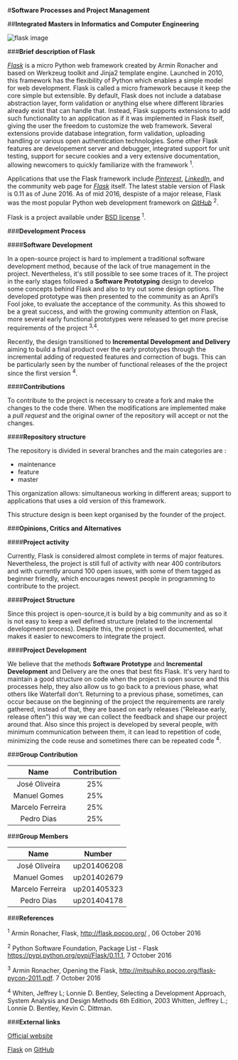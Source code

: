 #**Software Processes and Project Management**

##**Integrated Masters in Informatics and Computer Engineering**

![flask image](http://flask.pocoo.org/static/logo/flask.png)

###**Brief description of Flask**

[*Flask*](http://flask.pocoo.org/) is a micro Python web framework created by Armin Ronacher and based on Werkzeug toolkit  and Jinja2 template engine. Launched in 2010, this framework has the flexibility of Python which enables a simple model for web development.
Flask is called a micro framework because it keep the core simple but extensible. By default, Flask does not include a database abstraction layer, form validation or anything else where different libraries  already exist that can handle that. Instead, Flask supports extensions to add such functionality to an application as if it was implemented in Flask itself, giving the user the freedom to customize the web framework. Several extensions provide database integration, form validation, uploading handling or various open authentication technologies.
Some other Flask features are developement server and debugger, integrated support for unit testing, support for secure cookies and a very extensive documentation, allowing newcomers to quickly familiarize with the framework <sup>1</sup>.

Applications that use the Flask framework include [*Pinterest*](https://pt.pinterest.com/), [*LinkedIn*](https://www.linkedin.com/), and the community web page for [*Flask*](http://flask.pocoo.org/) itself. The latest stable version of Flask is 0.11 as of June 2016. As of mid 2016, despiste of a major release, Flask was the most popular Python web development framework on [*GitHub*](https://github.com/) <sup>2</sup>.

Flask is a project available under [BSD license](http://flask.pocoo.org/docs/0.11/license/#flask-license) <sup>1</sup>.


###**Development Process**


####**Software Development**

In a open-source project is hard to implement a traditional software development method, because of the lack of true management in the project. Nevertheless,  it's still possible to see some traces of it.
The project in the early stages followed a **Software Prototyping** design to develop some concepts behind Flask and also to try out some design options. The developed prototype was then presented to the community as an April’s Fool joke, to evaluate the acceptance of the community. As this showed to be a great success, and with the growing community attention on Flask, more several early functional prototypes were released to get more precise requirements of the project <sup>3,4</sup>.

Recently, the design transitioned to **Incremental Development and Delivery** aiming to build a final product over the early prototypes through the incremental adding of requested features and correction of bugs. This can be particularly seen by the number of functional releases of the the project since the first version <sup>4</sup>.

####**Contributions**

To contribute to the project is necessary to create a fork and make the changes to the code there. When the modifications are implemented make a *pull request* and the original owner of the repository will accept or not the changes.

####**Repository structure**

The repository is divided in several branches and the main categories are :
-   maintenance
-   feature
-   master

This organization allows:
simultaneous working in different areas;
support to applications that uses a old version of this framework.

This structure design is been kept organised by the founder of the project.  

###**Opinions, Critics and Alternatives**

####**Project activity**

Currently, Flask is considered almost complete in terms of major features. Nevertheless, the project is still full of activity with near 400 contributors and with currently around 100 open issues, with some of them tagged as beginner friendly, which encourages newest people in programming to contribute to the project.

####**Project Structure**

Since this project is open-source,it is build by a big community and as so it is not easy to keep a well defined structure (related to the incremental development process). Despite this, the project is well documented, what makes it easier to newcomers to integrate the project.

####**Project Development**

We believe that the methods **Software Prototype** and **Incremental Development** and Delivery are the ones that best fits Flask. It's very hard to maintain a good structure on code when the project is open source and this processes help, they also allow us to go back to a previous phase, what others like Waterfall don’t. Returning to a previous phase, sometimes, can occur because on the beginning of the project the requirements are rarely gathered, instead of that, they are based on early releases (“Release early, release often”) this way we can collect the feedback and shape our project around that. Also since this project is developed by several people, with minimum communication between them, it can lead to repetition of code, minimizing the code reuse and sometimes there can be repeated code <sup>4</sup>.

###**Group Contribution**

|Name|Contribution|
| :---: | :---: |
|José Oliveira|25%|
|Manuel Gomes|25%|
|Marcelo Ferreira|25%|
|Pedro Dias|25%|

###**Group Members**

|Name|Number|
| :---: | :---: |
|José Oliveira|up201406208|
|Manuel Gomes|up201402679 |
|Marcelo Ferreira|up201405323|
|Pedro Dias|up201404178|

###**References**

<sup>1</sup>  Armin Ronacher, Flask, <http://flask.pocoo.org/> , 06 October 2016

<sup>2</sup>  Python Software Foundation, Package List - Flask <https://pypi.python.org/pypi/Flask/0.11.1>, 7 October 2016

<sup>3</sup>  Armin Ronacher, Opening the Flask, <http://mitsuhiko.pocoo.org/flask-pycon-2011.pdf>. 7 October 2016

<sup>4</sup>  Whiten, Jeffrey L; Lonnie D. Bentley, Selecting a Development Approach, System Analysis and Design Methods 6th Edition, 2003
Whitten, Jeffrey L.; Lonnie D. Bentley, Kevin C. Dittman.

###**External links**

[Official website](http://flask.pocoo.org/)

[Flask](https://github.com/pallets/flask) on [GitHub](https://github.com/)
